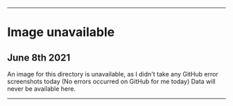 
***

# Image unavailable

## June 8th 2021

An image for this directory is unavailable, as I didn't take any GitHub error screenshots today (No errors occurred on GitHub for me today) Data will never be available here.

***
